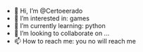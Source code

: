 - 👋 Hi, I’m @Certoeerado
- 👀 I’m interested in: games
- 🌱 I’m currently learning: python
- 💞️ I’m looking to collaborate on ...
- 📫 How to reach me: you no will reach me

<!---
Certoeerado/Certoeerado is a ✨ special ✨ repository because its `README.md` (this file) appears on your GitHub profile.
You can click the Preview link to take a look at your changes.
--->
